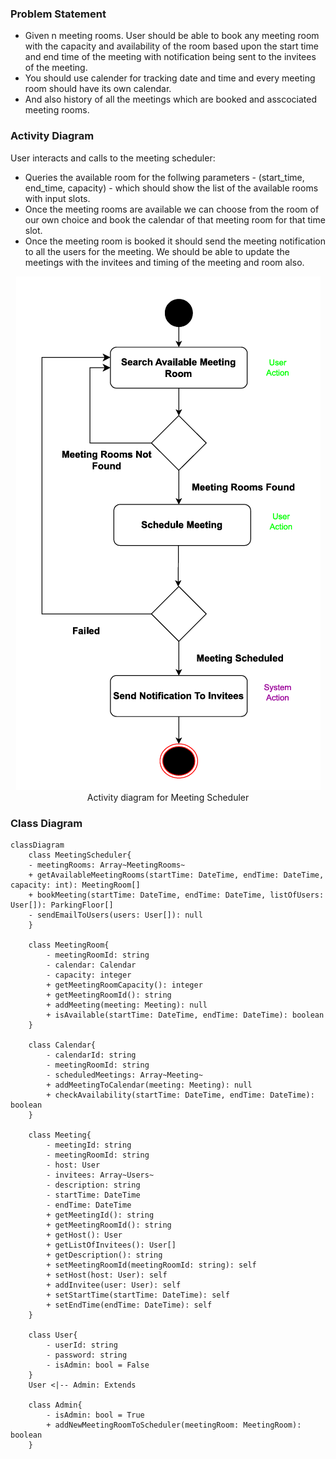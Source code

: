 <h3> Problem Statement </h3>
    <p>
        <ul>
            <li>
                Given n meeting rooms. User should be able to book any meeting room with the capacity and availability of the room  based upon the start time and end time of the meeting with notification being sent to the invitees of the meeting.
            </li>
            <li>
                You should use calender for tracking date and time and every meeting room should have its own calendar.
            </li>
            <li> 
                And also history of all the meetings which are booked and asscociated meeting rooms. 
            </li>
        </ul>
    </p>

<h3> Activity Diagram </h3>
    <p> User interacts and calls to the meeting scheduler: 
            <ul>
                <li>
                 Queries the available room for the follwing parameters - (start_time, end_time,  capacity) - which should show the list of the available rooms with input slots. 
                </li>
                <li>             
                    Once the meeting rooms are available we can choose from the room of our own choice and book the calendar of that meeting room for that time slot. 
                </li>
                <li>
                    Once the meeting room is booked it should send the meeting notification to all the users for the meeting. We should be able to update the meetings with the invitees and timing of the meeting and room also.
                </li>
            </ul>
    </p>
    <p align="center">
        <img src="/MeetingScheduler/docs/activity_diagram.png" alt="Activity Diagram">
            <br />
        Activity diagram for Meeting Scheduler
    </p>

<h3> Class Diagram </h3>

```mermaid
classDiagram
    class MeetingScheduler{
    - meetingRooms: Array~MeetingRooms~
    + getAvailableMeetingRooms(startTime: DateTime, endTime: DateTime, capacity: int): MeetingRoom[]
    + bookMeeting(startTime: DateTime, endTime: DateTime, listOfUsers: User[]): ParkingFloor[]
    - sendEmailToUsers(users: User[]): null
    }

    class MeetingRoom{
        - meetingRoomId: string
        - calendar: Calendar
        - capacity: integer
        + getMeetingRoomCapacity(): integer
        + getMeetingRoomId(): string
        + addMeeting(meeting: Meeting): null
        + isAvailable(startTime: DateTime, endTime: DateTime): boolean
    }

    class Calendar{
        - calendarId: string
        - meetingRoomId: string
        - scheduledMeetings: Array~Meeting~
        + addMeetingToCalendar(meeting: Meeting): null
        + checkAvailability(startTime: DateTime, endTime: DateTime): boolean
    }

    class Meeting{
        - meetingId: string
        - meetingRoomId: string
        - host: User
        - invitees: Array~Users~
        - description: string
        - startTime: DateTime
        - endTime: DateTime
        + getMeetingId(): string
        + getMeetingRoomId(): string
        + getHost(): User
        + getListOfInvitees(): User[]
        + getDescription(): string
        + setMeetingRoomId(meetingRoomId: string): self
        + setHost(host: User): self
        + addInvitee(user: User): self
        + setStartTime(startTime: DateTime): self
        + setEndTime(endTime: DateTime): self
    }

    class User{
        - userId: string
        - password: string
        - isAdmin: bool = False
    }
    User <|-- Admin: Extends 
    
    class Admin{
        - isAdmin: bool = True
        + addNewMeetingRoomToScheduler(meetingRoom: MeetingRoom): boolean
    }
```


    